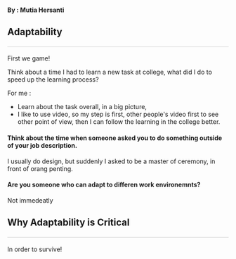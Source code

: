 <style>hr{opacity: 20%; height: 1px!important; margin-bottom:0px!important</style>

#### By : Mutia Hersanti

## Adaptability <hr/>

First we game!

Think about a time I had to learn a new task at college,
what did I do to speed up the learning process?

For me :
- Learn about the task overall, in a big picture,
- I like to use video,
so my step is first, other people's video first to see other point of view, then I can follow the learning in the college better.

#### Think about the time when someone asked you to do something outside of your job description.

I usually do design, but suddenly I asked to be a master of ceremony, in front of orang penting. 

#### Are you someone who can adapt to differen work environemnts?
Not immedeatly

## Why Adaptability is Critical <hr>
In order to survive!



